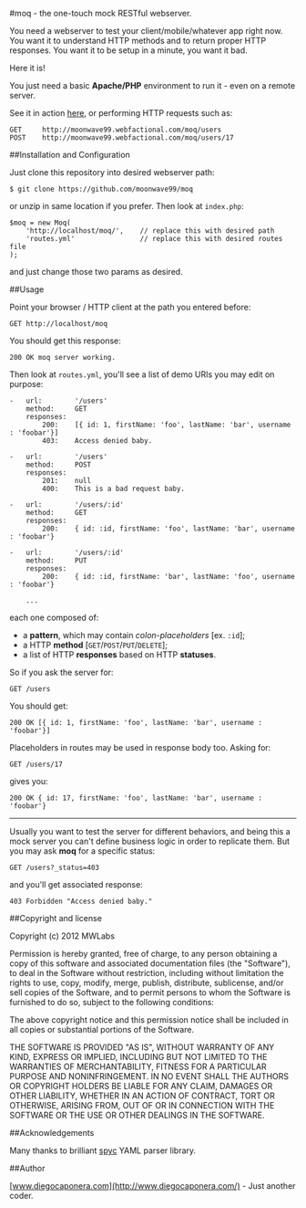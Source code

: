 #moq - the one-touch mock RESTful webserver.

You need a webserver to test your client/mobile/whatever app right now.
You want it to understand HTTP methods and to return proper HTTP responses.
You want it to be setup in a minute, you want it bad.

Here it is!

You just need a basic **Apache/PHP** environment to run it - even on a remote server.

See it in action [here](http://moonwave99.webfactional.com/moq/), or performing HTTP requests such as:

	GET		http://moonwave99.webfactional.com/moq/users
	POST	http://moonwave99.webfactional.com/moq/users/17

##Installation and Configuration

Just clone this repository into desired webserver path:

	$ git clone https://github.com/moonwave99/moq

or unzip in same location if you prefer. Then look at ```index.php```:

	$moq = new Moq(
		'http://localhost/moq/',	// replace this with desired path
		'routes.yml'				// replace this with desired routes file
	);

and just change those two params as desired.

##Usage

Point your browser / HTTP client at the path you entered before:

	GET http://localhost/moq

You should get this response:

	200 OK moq server working.

Then look at ```routes.yml```, you'll see a list of demo URIs you may edit on purpose:

	-   url:        '/users'
	    method:     GET
	    responses:
	        200:    [{ id: 1, firstName: 'foo', lastName: 'bar', username : 'foobar'}]
	        403:    Access denied baby.

	-   url:        '/users'
	    method:     POST
	    responses:
	        201:    null
	        400:    This is a bad request baby.

	-   url:        '/users/:id'
	    method:     GET
	    responses:
	        200:    { id: :id, firstName: 'foo', lastName: 'bar', username : 'foobar'}

	-   url:        '/users/:id'
	    method:     PUT
	    responses:
	        200:    { id: :id, firstName: 'bar', lastName: 'foo', username : 'foobar'}

		...

each one composed of:

* a **pattern**, which may contain *colon-placeholders* [ex. ```:id```];
* a HTTP **method** [```GET```/```POST```/```PUT```/```DELETE```];
* a list of HTTP **responses** based on HTTP **statuses**.

So if you ask the server for:

	GET /users

You should get:

	200 OK [{ id: 1, firstName: 'foo', lastName: 'bar', username : 'foobar'}]

Placeholders in routes may be used in response body too. Asking for:

	GET /users/17

gives you:

	200 OK { id: 17, firstName: 'foo', lastName: 'bar', username : 'foobar'}

---

Usually you want to test the server for different behaviors, and being this a mock server you can't define business logic in order to replicate them. But you may ask **moq** for a specific status:

	GET /users?_status=403

and you'll get associated response:

	403 Forbidden "Access denied baby."

##Copyright and license

Copyright (c) 2012 MWLabs

Permission is hereby granted, free of charge, to any person obtaining a copy of this software and associated documentation files (the "Software"), to deal in the Software without restriction, including without limitation the rights to use, copy, modify, merge, publish, distribute, sublicense, and/or sell copies of the Software, and to permit persons to whom the Software is furnished to do so, subject to the following conditions:

The above copyright notice and this permission notice shall be included in all copies or substantial portions of the Software.

THE SOFTWARE IS PROVIDED "AS IS", WITHOUT WARRANTY OF ANY KIND, EXPRESS OR IMPLIED, INCLUDING BUT NOT LIMITED TO THE WARRANTIES OF MERCHANTABILITY, FITNESS FOR A PARTICULAR PURPOSE AND NONINFRINGEMENT. IN NO EVENT SHALL THE AUTHORS OR COPYRIGHT HOLDERS BE LIABLE FOR ANY CLAIM, DAMAGES OR OTHER LIABILITY, WHETHER IN AN ACTION OF CONTRACT, TORT OR OTHERWISE, ARISING FROM, OUT OF OR IN CONNECTION WITH THE SOFTWARE OR THE USE OR OTHER DEALINGS IN THE SOFTWARE.

##Acknowledgements

Many thanks to brilliant [spyc](http://code.google.com/p/spyc/) YAML parser library.

##Author

[www.diegocaponera.com](http://www.diegocaponera.com/) - Just another coder.